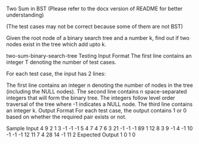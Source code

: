 Two Sum in BST (Please refer to the docx version of README for better understanding)

(The test cases may not be correct because some of them are not BST)

Given the root node of a binary search tree and a number k, find out if two nodes exist in the tree which add upto k.

two-sum-binary-search-tree
Testing
Input Format
The first line contains an integer T denoting the number of test cases.

For each test case, the input has 2 lines:

The first line contains an integer n denoting the number of nodes in the tree (including the NULL nodes).
The second line contains n space-separated integers that will form the binary tree. The integers follow level order traversal of the tree where -1 indicates a NULL node.
The third line contains an integer k.
Output Format
For each test case, the output contains 1 or 0 based on whether the required pair exists or not.

Sample Input
4
9
2 1 3 -1 -1 -1 5 4 7
4
7
6 3 21 -1 -1 -1 89
1
12
8 3 9 -1 4 -1 10 -1 -1 -1 12 11
7
4
28 14 -1 11
2
Expected Output
1
0
1
0

